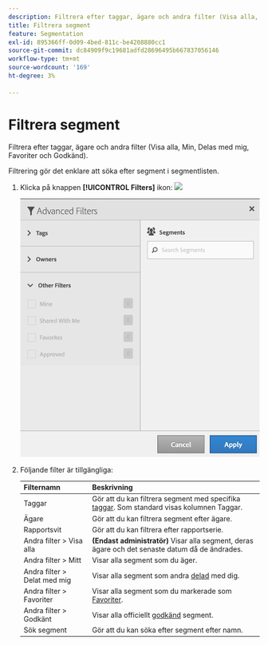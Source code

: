 ```yaml
---
description: Filtrera efter taggar, ägare och andra filter (Visa alla, Min, Delas med mig, Favoriter och Godkänd).
title: Filtrera segment
feature: Segmentation
exl-id: 895366ff-0d09-4bed-811c-be4208880cc1
source-git-commit: dc84909f9c19681adfd28696495b667837056146
workflow-type: tm+mt
source-wordcount: '169'
ht-degree: 3%

---
```


# Filtrera segment

Filtrera efter taggar, ägare och andra filter (Visa alla, Min, Delas med mig, Favoriter och Godkänd).

Filtrering gör det enklare att söka efter segment i segmentlisten.

1. Klicka på knappen **[!UICONTROL Filters]** ikon:  ![](https://spectrum.adobe.com/static/icons/workflow_18/Smock_Filter_18_N.svg)

   ![](assets/filtering.png)

2. Följande filter är tillgängliga:

   | Filternamn | Beskrivning |
   |---|---|
   | Taggar | Gör att du kan filtrera segment med specifika [taggar](/help/components/segmentation/segmentation-workflow/seg-tag.md). Som standard visas kolumnen Taggar. |
   | Ägare | Gör att du kan filtrera segment efter ägare. |
   | Rapportsvit | Gör att du kan filtrera efter rapportserie. |
   | Andra filter > Visa alla | **(Endast administratör)** Visar alla segment, deras ägare och det senaste datum då de ändrades. |
   | Andra filter > Mitt | Visar alla segment som du äger. |
   | Andra filter > Delat med mig | Visar alla segment som andra [delad](/help/components/segmentation/segmentation-workflow/t-seg-share.md) med dig. |
   | Andra filter > Favoriter | Visar alla segment som du markerade som [Favoriter](/help/components/segmentation/segmentation-workflow/t-seg-favorite.md). |
   | Andra filter > Godkänt | Visar alla officiellt [godkänd](/help/components/segmentation/segmentation-workflow/seg-approve.md) segment. |
   | Sök segment | Gör att du kan söka efter segment efter namn. |
